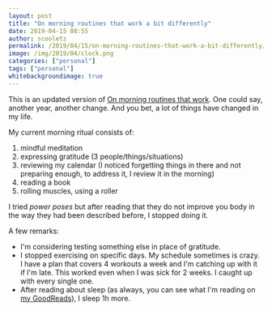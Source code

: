 ```yaml
---
layout: post
title: "On morning routines that work a bit differently"
date: 2019-04-15 08:55
author: scooletz
permalink: /2019/04/15/on-morning-routines-that-work-a-bit-differently/
image: /img/2019/04/clock.png
categories: ["personal"]
tags: ["personal"]
whitebackgroundimage: true
---
```


This is an updated version of [On morning routines that work](http://blog.scooletz.com/2018/03/29/on-morning-routines-that-work/). One could say, another year, another change. And you bet, a lot of things have changed in my life.

My current morning ritual consists of:

1. mindful meditation
1. expressing gratitude (3 people/things/situations)
1. reviewing my calendar (I noticed forgetting things in there and not preparing enough, to address it, I review it in the morning)
1. reading a book
1. rolling muscles, using a roller

I tried *power poses* but after reading that they do not improve you body in the way they had been described before, I stopped doing it.

A few remarks:

* I'm considering testing something else in place of gratitude.
* I stopped exercising on specific days. My schedule sometimes is crazy. I have a plan that covers 4 workouts a week and I'm catching up with it if I'm late. This worked even when I was sick for 2 weeks. I caught up with every single one.
* After reading about sleep (as always, you can see what I'm reading on [my GoodReads](https://www.goodreads.com/Scooletz)), I sleep 1h more.
